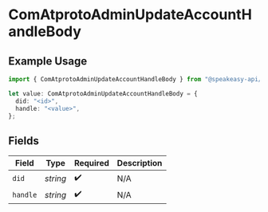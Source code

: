 # ComAtprotoAdminUpdateAccountHandleBody

## Example Usage

```typescript
import { ComAtprotoAdminUpdateAccountHandleBody } from "@speakeasy-api/bluesky/models/operations";

let value: ComAtprotoAdminUpdateAccountHandleBody = {
  did: "<id>",
  handle: "<value>",
};
```

## Fields

| Field              | Type               | Required           | Description        |
| ------------------ | ------------------ | ------------------ | ------------------ |
| `did`              | *string*           | :heavy_check_mark: | N/A                |
| `handle`           | *string*           | :heavy_check_mark: | N/A                |